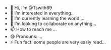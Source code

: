- 👋 Hi, I’m @Tswith69
- 👀 I’m interested in everything..
- 🌱 I’m currently learning the world ...
- 💞️ I’m looking to collaborate on anything...
- 📫 How to reach me ...
- 😄 Pronouns: ...
- ⚡ Fun fact: some people are very easly read...

<!---
Tswith69/Tswith69 is a ✨ special ✨ repository because its `README.md` (this file) appears on your GitHub profile.
You can click the Preview link to take a look at your changes.
--->
